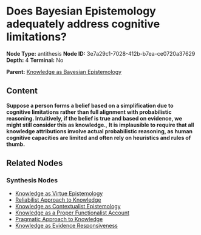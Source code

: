 # Does Bayesian Epistemology adequately address cognitive limitations?

**Node Type:** antithesis
**Node ID:** 3e7a29c1-7028-412b-b7ea-ce0720a37629
**Depth:** 4
**Terminal:** No

**Parent:** [Knowledge as Bayesian Epistemology](knowledge-as-bayesian-epistemology-synthesis-a43b8493-b553-47d7-956a-121558a796e0.md)

## Content

**Suppose a person forms a belief based on a simplification due to cognitive limitations rather than full alignment with probabilistic reasoning. Intuitively, if the belief is true and based on evidence, we might still consider this as knowledge.**, **It is implausible to require that all knowledge attributions involve actual probabilistic reasoning, as human cognitive capacities are limited and often rely on heuristics and rules of thumb.**

## Related Nodes

### Synthesis Nodes

- [Knowledge as Virtue Epistemology](knowledge-as-virtue-epistemology-synthesis-08558920-4a2b-4438-82e4-fd17f39f4220.md)
- [Reliabilist Approach to Knowledge](reliabilist-approach-to-knowledge-synthesis-f2e002c8-704a-4f2d-a028-ed6a755fc0f7.md)
- [Knowledge as Contextualist Epistemology](knowledge-as-contextualist-epistemology-synthesis-f342a141-4384-4f32-9ab8-6fd964c9ef13.md)
- [Knowledge as a Proper Functionalist Account](knowledge-as-a-proper-functionalist-account-synthesis-9a1505e7-4a88-4d77-a34a-a32ee5b0c135.md)
- [Pragmatic Approach to Knowledge](pragmatic-approach-to-knowledge-synthesis-f05430d6-73c9-46b1-86e5-b19c2001c2f2.md)
- [Knowledge as Evidence Responsiveness](knowledge-as-evidence-responsiveness-synthesis-ba9183d7-6bc1-4b6d-adb5-d4bda61486f0.md)
